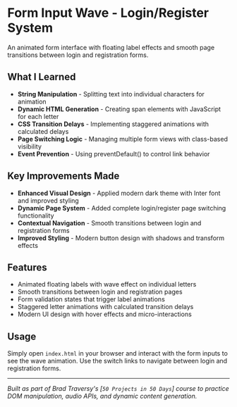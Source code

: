 # Form Input Wave - Login/Register System

An animated form interface with floating label effects and smooth page transitions between login and registration forms.

## What I Learned

- **String Manipulation** - Splitting text into individual characters for animation
- **Dynamic HTML Generation** - Creating span elements with JavaScript for each letter
- **CSS Transition Delays** - Implementing staggered animations with calculated delays
- **Page Switching Logic** - Managing multiple form views with class-based visibility
- **Event Prevention** - Using preventDefault() to control link behavior

## Key Improvements Made

- **Enhanced Visual Design** - Applied modern dark theme with Inter font and improved styling
- **Dynamic Page System** - Added complete login/register page switching functionality  
- **Contextual Navigation** - Smooth transitions between login and registration forms
- **Improved Styling** - Modern button design with shadows and transform effects

## Features

- Animated floating labels with wave effect on individual letters
- Smooth transitions between login and registration pages
- Form validation states that trigger label animations
- Staggered letter animations with calculated transition delays
- Modern UI design with hover effects and micro-interactions

## Usage

Simply open `index.html` in your browser and interact with the form inputs to see the wave animation. Use the switch links to navigate between login and registration forms.

---

*Built as part of Brad Traversy's [`50 Projects in 50 Days`] course to practice DOM manipulation, audio APIs, and dynamic content generation.*